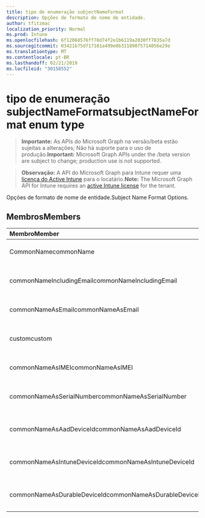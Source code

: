 ```yaml
---
title: tipo de enumeração subjectNameFormat
description: Opções de formato de nome de entidade.
author: tfitzmac
localization_priority: Normal
ms.prod: Intune
ms.openlocfilehash: 6f12068576ff78d74f2e1b6119a2030ff7835a7d
ms.sourcegitcommit: 03421b75d717101a499e0b311890f5714056e29e
ms.translationtype: MT
ms.contentlocale: pt-BR
ms.lasthandoff: 02/21/2019
ms.locfileid: "30158552"
---
```

# <a name="subjectnameformat-enum-type"></a><span data-ttu-id="961b4-103">tipo de enumeração subjectNameFormat</span><span class="sxs-lookup"><span data-stu-id="961b4-103">subjectNameFormat enum type</span></span>

> <span data-ttu-id="961b4-104">**Importante:** As APIs do Microsoft Graph na versão/beta estão sujeitas a alterações; Não há suporte para o uso de produção.</span><span class="sxs-lookup"><span data-stu-id="961b4-104">**Important:** Microsoft Graph APIs under the /beta version are subject to change; production use is not supported.</span></span>

> <span data-ttu-id="961b4-105">**Observação:** A API do Microsoft Graph para Intune requer uma [licença do Active Intune](https://go.microsoft.com/fwlink/?linkid=839381) para o locatário.</span><span class="sxs-lookup"><span data-stu-id="961b4-105">**Note:** The Microsoft Graph API for Intune requires an [active Intune license](https://go.microsoft.com/fwlink/?linkid=839381) for the tenant.</span></span>

<span data-ttu-id="961b4-106">Opções de formato de nome de entidade.</span><span class="sxs-lookup"><span data-stu-id="961b4-106">Subject Name Format Options.</span></span>

## <a name="members"></a><span data-ttu-id="961b4-107">Membros</span><span class="sxs-lookup"><span data-stu-id="961b4-107">Members</span></span>
|<span data-ttu-id="961b4-108">Membro</span><span class="sxs-lookup"><span data-stu-id="961b4-108">Member</span></span>|<span data-ttu-id="961b4-109">Valor</span><span class="sxs-lookup"><span data-stu-id="961b4-109">Value</span></span>|<span data-ttu-id="961b4-110">Descrição</span><span class="sxs-lookup"><span data-stu-id="961b4-110">Description</span></span>|
|:---|:---|:---|
|<span data-ttu-id="961b4-111">CommonName</span><span class="sxs-lookup"><span data-stu-id="961b4-111">commonName</span></span>|<span data-ttu-id="961b4-112">,0</span><span class="sxs-lookup"><span data-stu-id="961b4-112">0</span></span>|<span data-ttu-id="961b4-113">Nome comum.</span><span class="sxs-lookup"><span data-stu-id="961b4-113">Common name.</span></span>|
|<span data-ttu-id="961b4-114">commonNameIncludingEmail</span><span class="sxs-lookup"><span data-stu-id="961b4-114">commonNameIncludingEmail</span></span>|<span data-ttu-id="961b4-115">1</span><span class="sxs-lookup"><span data-stu-id="961b4-115">1</span></span>|<span data-ttu-id="961b4-116">Nome comum incluindo email.</span><span class="sxs-lookup"><span data-stu-id="961b4-116">Common Name Including Email.</span></span>|
|<span data-ttu-id="961b4-117">commonNameAsEmail</span><span class="sxs-lookup"><span data-stu-id="961b4-117">commonNameAsEmail</span></span>|<span data-ttu-id="961b4-118">duas</span><span class="sxs-lookup"><span data-stu-id="961b4-118">2</span></span>|<span data-ttu-id="961b4-119">Nome comum como email.</span><span class="sxs-lookup"><span data-stu-id="961b4-119">Common Name As Email.</span></span>|
|<span data-ttu-id="961b4-120">custom</span><span class="sxs-lookup"><span data-stu-id="961b4-120">custom</span></span>|<span data-ttu-id="961b4-121">3D</span><span class="sxs-lookup"><span data-stu-id="961b4-121">3</span></span>|<span data-ttu-id="961b4-122">Formato de nome de entidade personalizado.</span><span class="sxs-lookup"><span data-stu-id="961b4-122">Custom subject name format.</span></span>|
|<span data-ttu-id="961b4-123">commonNameAsIMEI</span><span class="sxs-lookup"><span data-stu-id="961b4-123">commonNameAsIMEI</span></span>|<span data-ttu-id="961b4-124">0,5</span><span class="sxs-lookup"><span data-stu-id="961b4-124">5</span></span>|<span data-ttu-id="961b4-125">Nome comum como IMEI.</span><span class="sxs-lookup"><span data-stu-id="961b4-125">Common Name As IMEI.</span></span>|
|<span data-ttu-id="961b4-126">commonNameAsSerialNumber</span><span class="sxs-lookup"><span data-stu-id="961b4-126">commonNameAsSerialNumber</span></span>|<span data-ttu-id="961b4-127">6</span><span class="sxs-lookup"><span data-stu-id="961b4-127">6</span></span>|<span data-ttu-id="961b4-128">Nome comum como número de série.</span><span class="sxs-lookup"><span data-stu-id="961b4-128">Common Name As Serial Number.</span></span>|
|<span data-ttu-id="961b4-129">commonNameAsAadDeviceId</span><span class="sxs-lookup"><span data-stu-id="961b4-129">commonNameAsAadDeviceId</span></span>|<span data-ttu-id="961b4-130">178</span><span class="sxs-lookup"><span data-stu-id="961b4-130">7</span></span>|<span data-ttu-id="961b4-131">Nome comum como número de série.</span><span class="sxs-lookup"><span data-stu-id="961b4-131">Common Name As Serial Number.</span></span>|
|<span data-ttu-id="961b4-132">commonNameAsIntuneDeviceId</span><span class="sxs-lookup"><span data-stu-id="961b4-132">commonNameAsIntuneDeviceId</span></span>|<span data-ttu-id="961b4-133">8</span><span class="sxs-lookup"><span data-stu-id="961b4-133">8</span></span>|<span data-ttu-id="961b4-134">Nome comum como número de série.</span><span class="sxs-lookup"><span data-stu-id="961b4-134">Common Name As Serial Number.</span></span>|
|<span data-ttu-id="961b4-135">commonNameAsDurableDeviceId</span><span class="sxs-lookup"><span data-stu-id="961b4-135">commonNameAsDurableDeviceId</span></span>|<span data-ttu-id="961b4-136">241</span><span class="sxs-lookup"><span data-stu-id="961b4-136">9</span></span>|<span data-ttu-id="961b4-137">Nome comum como número de série.</span><span class="sxs-lookup"><span data-stu-id="961b4-137">Common Name As Serial Number.</span></span>|





